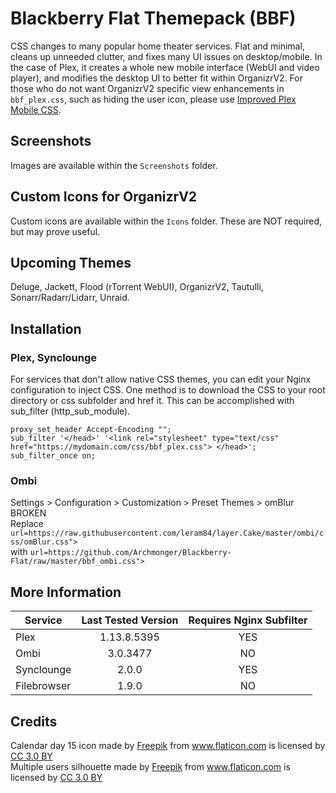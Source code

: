 # Blackberry Flat Themepack (BBF)
CSS changes to many popular home theater services. Flat and minimal, cleans up unneeded clutter, and fixes many UI issues on desktop/mobile. In the case of Plex, it creates a whole new mobile interface (WebUI and video player), and modifies the desktop UI to better fit within OrganizrV2. For those who do not want OrganizrV2 specific view enhancements in `bbf_plex.css`, such as hiding the user icon, please use [Improved Plex Mobile CSS](https://github.com/Archmonger/Improved-Plex-Mobile-CSS).

## **Screenshots**<br/>
Images are available within the `Screenshots` folder.

## **Custom Icons for OrganizrV2**<br/>
Custom icons are available within the `Icons` folder. These are NOT required, but may prove useful.

## **Upcoming Themes**<br/>
Deluge, Jackett, Flood (rTorrent WebUI), OrganizrV2, Tautulli, Sonarr/Radarr/Lidarr, Unraid.

## **Installation**<br/>
### Plex, Synclounge<br/>
For services that don't allow native CSS themes, you can edit your Nginx configuration to inject CSS. One method is to download the CSS to your root directory or css subfolder and href it. This can be accomplished with sub_filter (http_sub_module). 
```
proxy_set_header Accept-Encoding "";
sub_filter '</head>' '<link rel="stylesheet" type="text/css" href="https://mydomain.com/css/bbf_plex.css"> </head>';
sub_filter_once on;
```
### Ombi<br/>
Settings > Configuration > Customization > Preset Themes > omBlur BROKEN<br/>
Replace `url=https://raw.githubusercontent.com/leram84/layer.Cake/master/ombi/css/omBlur.css">`<br/>
with `url=https://github.com/Archmonger/Blackberry-Flat/raw/master/bbf_ombi.css">`

## **More Information**

| Service | Last Tested Version | Requires Nginx Subfilter |
| ------------- | :-------------: | :-------------: |
| Plex | 1.13.8.5395 | YES |
| Ombi | 3.0.3477 | NO |
| Synclounge | 2.0.0 | YES |
| Filebrowser | 1.9.0  | NO |

## **Credits**<br/>
Calendar day 15 icon made by [Freepik](https://www.flaticon.com/authors/freepik) from www.flaticon.com is licensed by [CC 3.0 BY](https://creativecommons.org/licenses/by/3.0/)
<br/>Multiple users silhouette made by [Freepik](https://www.flaticon.com/authors/freepik) from www.flaticon.com is licensed by [CC 3.0 BY](https://creativecommons.org/licenses/by/3.0/)
